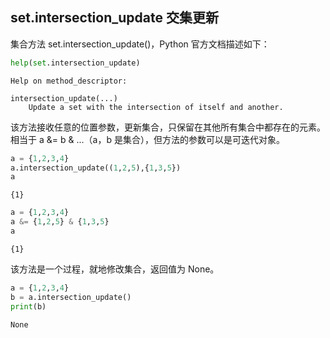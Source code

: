 ## set.intersection_update 交集更新

集合方法 set.intersection_update()，Python 官方文档描述如下：


```python
help(set.intersection_update)
```

    Help on method_descriptor:
    
    intersection_update(...)
        Update a set with the intersection of itself and another.
    
    

该方法接收任意的位置参数，更新集合，只保留在其他所有集合中都存在的元素。相当于 a &= b & ...（a，b 是集合），但方法的参数可以是可迭代对象。


```python
a = {1,2,3,4}
a.intersection_update((1,2,5),{1,3,5})
a
```




    {1}




```python
a = {1,2,3,4}
a &= {1,2,5} & {1,3,5}
a
```




    {1}



该方法是一个过程，就地修改集合，返回值为 None。


```python
a = {1,2,3,4}
b = a.intersection_update()
print(b)
```

    None
    

